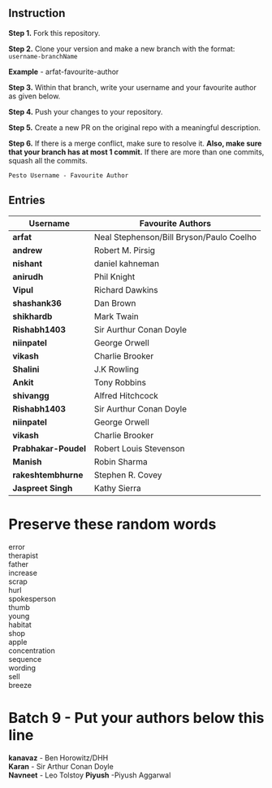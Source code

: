 ## Instruction

**Step 1.** Fork this repository.

**Step 2.** Clone your version and make a new branch with the format: `username-branchName`

**Example** - arfat-favourite-author

**Step 3.** Within that branch, write your username and your favourite author as given below.

**Step 4.** Push your changes to your repository.

**Step 5.** Create a new PR on the original repo with a meaningful description.

**Step 6.** If there is a merge conflict, make sure to resolve it. **Also, make sure that your branch has at most 1 commit.** If there are more than one commits, squash all the commits.

`Pesto Username - Favourite Author`

## Entries

|Username| Favourite Authors|
|---|--|
|**arfat** | Neal Stephenson/Bill Bryson/Paulo Coelho  |
|**andrew** | Robert M. Pirsig|
|**nishant** | daniel kahneman|
|**anirudh** | Phil Knight  |
|**Vipul** | Richard Dawkins  |
|**shashank36** | Dan Brown  |
|**shikhardb** | Mark Twain  |
|**Rishabh1403** | Sir Aurthur Conan Doyle  |
|**niinpatel** | George Orwell  |
|**vikash** | Charlie Brooker  |
|**Shalini** | J.K Rowling  |
|**Ankit** |Tony Robbins  |
|**shivangg** | Alfred Hitchcock  |
|**Rishabh1403** | Sir Aurthur Conan Doyle  |
|**niinpatel** | George Orwell  |
|**vikash** | Charlie Brooker  |
|**Prabhakar-Poudel** | Robert Louis Stevenson  |
|**Manish** | Robin Sharma  |
|**rakeshtembhurne** | Stephen R. Covey  |
|**Jaspreet Singh** | Kathy Sierra|

# Preserve these random words

error  
therapist  
father  
increase  
scrap  
hurl  
spokesperson  
thumb  
young  
habitat  
shop  
apple  
concentration  
sequence  
wording  
sell  
breeze  

# Batch 9 - Put your authors below this line
**kanavaz** - Ben Horowitz/DHH  
**Karan** - Sir Arthur Conan Doyle  
**Navneet** - Leo Tolstoy
**Piyush** -Piyush Aggarwal